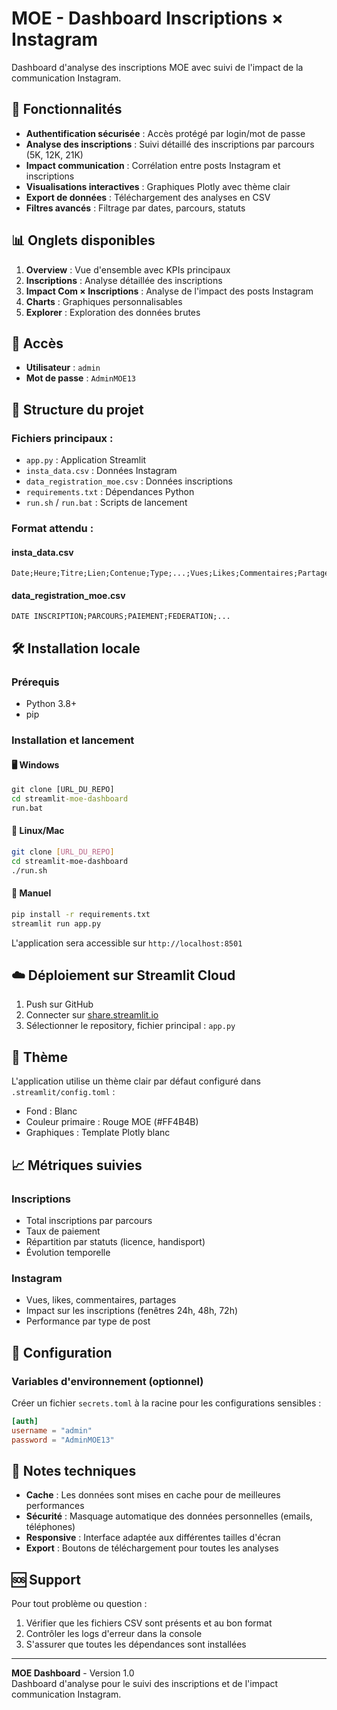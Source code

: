 # MOE - Dashboard Inscriptions × Instagram

Dashboard d'analyse des inscriptions MOE avec suivi de l'impact de la communication Instagram.

## 🚀 Fonctionnalités

- **Authentification sécurisée** : Accès protégé par login/mot de passe
- **Analyse des inscriptions** : Suivi détaillé des inscriptions par parcours (5K, 12K, 21K)
- **Impact communication** : Corrélation entre posts Instagram et inscriptions
- **Visualisations interactives** : Graphiques Plotly avec thème clair
- **Export de données** : Téléchargement des analyses en CSV
- **Filtres avancés** : Filtrage par dates, parcours, statuts

## 📊 Onglets disponibles

1. **Overview** : Vue d'ensemble avec KPIs principaux
2. **Inscriptions** : Analyse détaillée des inscriptions
3. **Impact Com × Inscriptions** : Analyse de l'impact des posts Instagram
4. **Charts** : Graphiques personnalisables
5. **Explorer** : Exploration des données brutes

## 🔐 Accès

- **Utilisateur** : `admin`
- **Mot de passe** : `AdminMOE13`

## 📁 Structure du projet

### Fichiers principaux :
- `app.py` : Application Streamlit
- `insta_data.csv` : Données Instagram
- `data_registration_moe.csv` : Données inscriptions
- `requirements.txt` : Dépendances Python
- `run.sh` / `run.bat` : Scripts de lancement

### Format attendu :

#### insta_data.csv
```
Date;Heure;Titre;Lien;Contenue;Type;...;Vues;Likes;Commentaires;Partages
```

#### data_registration_moe.csv
```
DATE INSCRIPTION;PARCOURS;PAIEMENT;FEDERATION;...
```

## 🛠️ Installation locale

### Prérequis
- Python 3.8+
- pip

### Installation et lancement

#### 🖥️ Windows
```cmd
git clone [URL_DU_REPO]
cd streamlit-moe-dashboard
run.bat
```

#### 🐧 Linux/Mac
```bash
git clone [URL_DU_REPO]
cd streamlit-moe-dashboard
./run.sh
```

#### 🔧 Manuel
```bash
pip install -r requirements.txt
streamlit run app.py
```

L'application sera accessible sur `http://localhost:8501`

## ☁️ Déploiement sur Streamlit Cloud

1. Push sur GitHub
2. Connecter sur [share.streamlit.io](https://share.streamlit.io)
3. Sélectionner le repository, fichier principal : `app.py`

## 🎨 Thème

L'application utilise un thème clair par défaut configuré dans `.streamlit/config.toml` :
- Fond : Blanc
- Couleur primaire : Rouge MOE (#FF4B4B)
- Graphiques : Template Plotly blanc

## 📈 Métriques suivies

### Inscriptions
- Total inscriptions par parcours
- Taux de paiement
- Répartition par statuts (licence, handisport)
- Évolution temporelle

### Instagram
- Vues, likes, commentaires, partages
- Impact sur les inscriptions (fenêtres 24h, 48h, 72h)
- Performance par type de post

## 🔧 Configuration

### Variables d'environnement (optionnel)
Créer un fichier `secrets.toml` à la racine pour les configurations sensibles :
```toml
[auth]
username = "admin"
password = "AdminMOE13"
```

## 📝 Notes techniques

- **Cache** : Les données sont mises en cache pour de meilleures performances
- **Sécurité** : Masquage automatique des données personnelles (emails, téléphones)
- **Responsive** : Interface adaptée aux différentes tailles d'écran
- **Export** : Boutons de téléchargement pour toutes les analyses

## 🆘 Support

Pour tout problème ou question :
1. Vérifier que les fichiers CSV sont présents et au bon format
2. Contrôler les logs d'erreur dans la console
3. S'assurer que toutes les dépendances sont installées

---

**MOE Dashboard** - Version 1.0  
Dashboard d'analyse pour le suivi des inscriptions et de l'impact communication Instagram.